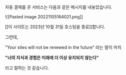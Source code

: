 자동 결제를 끈 서비스는 다음과 같은 메시지를 내놓았습니다.

![[Pasted image 20221105164021.png]]

[[이 사이트는 2023년 10월 31일 호스팅을 종료]]합니다.

그런데,

"Your sites will not be renewed in the future" 라는 말이 마치 

**"너의 지식과 경험은 미래에 더 이상 유지되지 않는다"** 

라고 말하는 것 같습니다.

